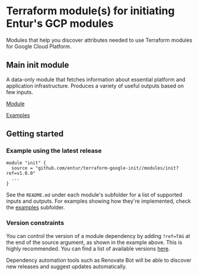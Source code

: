 # Terraform module(s) for initiating Entur's GCP modules
Modules that help you discover attributes needed to use Terraform modules for Google Cloud Platform.

## Main init module
A data-only module that fetches information about essential platform and application infrastructure. Produces a variety of useful outputs based on few inputs.

[Module](modules/init)

[Examples](examples/init)

## Getting started

<!-- ci: x-release-please-start-version -->
### Example using the latest release
```
module "init" {
  source = "github.com/entur/terraform-google-init//modules/init?ref=v1.0.0"
  ...
}
```
<!-- ci: x-release-please-end -->

See the `README.md` under each module's subfolder for a list of supported inputs and outputs. For examples showing how they're implemented, check the [examples](examples) subfolder.

### Version constraints
You can control the version of a module dependency by adding `?ref=TAG` at the end of the source argument, as shown in the example above. This is highly recommended. You can find a list of available versions [here](https://github.com/entur/terraform-google-init/releases).

Dependency automation tools such as Renovate Bot will be able to discover new releases and suggest updates automatically.
